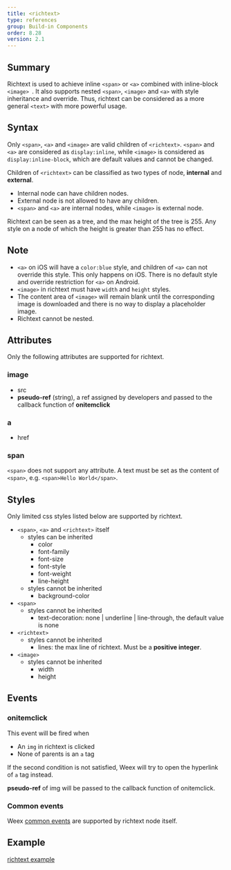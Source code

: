 ```yaml
---
title: <richtext>
type: references
group: Build-in Components
order: 8.28
version: 2.1
---
```


## Summary
Richtext is used to achieve inline `<span>` or `<a>` combined with inline-block `<image> `. It also supports nested `<span>`, `<image>` and `<a>` with style inheritance and override. Thus, richtext can be considered as a more general `<text>` with more powerful usage.

## Syntax
Only `<span>`, `<a>` and `<image>` are valid children of `<richtext>`. `<span>` and `<a>` are considered as `display:inline`, while `<image>` is considered as `display:inline-block`, which are default values and cannot be changed.

Children of `<richtext>` can be classified as two types of node, **internal** and **external**.
* Internal node can have children nodes.
* External node is not allowed to have any children.
* `<span>` and `<a>` are internal nodes, while `<image>` is external node.

Richtext can be seen as a tree, and the max height of the tree is 255. Any style on a node of which the height is greater than 255 has no effect.

## Note
* `<a>` on iOS will have a `color:blue` style, and children of `<a>` can not override this style. This only happens on iOS. There is no default style and override restriction for `<a>` on Android.
* `<image>` in richtext must have `width` and `height` styles.
* The content area of `<image>` will remain blank until the corresponding image is downloaded and there is no way to display a placeholder image.
* Richtext cannot be nested.

## Attributes
Only the following attributes are supported for richtext.

### image
* src
* **pseudo-ref** (string), a ref assigned by developers and passed to the callback function of **onitemclick**

### a
* href

### span
`<span>` does not support any attribute. A text must be set as the content of `<span>`, e.g. `<span>Hello World</span>`.

## Styles
Only limited css styles listed below are supported by richtext.

* `<span>`, `<a>` and `<richtext>` itself
    * styles can be inherited
        * color
        * font-family
        * font-size
        * font-style
        * font-weight
        * line-height
    * styles cannot be inherited
        * background-color
* `<span>`
    * styles cannot be inherited
        * text-decoration: none | underline | line-through, the default value is none
* `<richtext>`
    * styles cannot be inherited
        * lines: the max line of richtext. Must be a **positive integer**.
* `<image>`
    * styles cannot be inherited
        * width
        * height

## Events

### onitemclick

This event will be fired when
* An `img` in richtext is clicked
* None of parents is an `a` tag

If the second condition is not satisfied, Weex will try to open the hyperlink of `a` tag instead.

**pseudo-ref** of img will be passed to the callback function of onitemclick.

### Common events
Weex [common events](https://weex-project.io/references/common-event.html) are supported by richtext node itself.

## Example

[richtext example](http://dotwe.org/vue/f60fa4323e8248c91ed88d53af2ce9fc)
